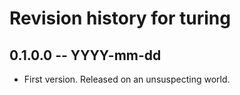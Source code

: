 # Revision history for turing

## 0.1.0.0 -- YYYY-mm-dd

* First version. Released on an unsuspecting world.
